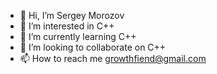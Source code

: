 - 👋 Hi, I’m Sergey Morozov
- 👀 I’m interested in C++
- 🌱 I’m currently learning C++
- 💞️ I’m looking to collaborate on C++
- 📫 How to reach me growthfiend@gmail.com

<!---
GrowthFiend/GrowthFiend is a ✨ special ✨ repository because its `README.md` (this file) appears on your GitHub profile.
You can click the Preview link to take a look at your changes.
--->
